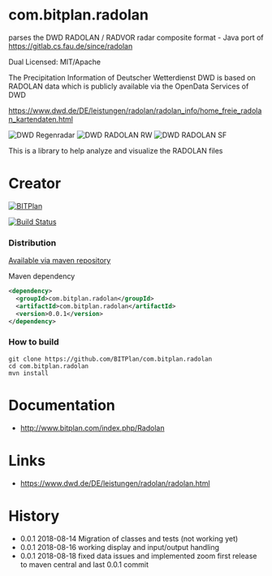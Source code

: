 # com.bitplan.radolan
parses the DWD RADOLAN / RADVOR radar composite format - Java port of https://gitlab.cs.fau.de/since/radolan

Dual Licensed: MIT/Apache

The Precipitation Information of Deutscher Wetterdienst DWD is based on RADOLAN data which is publicly available via the OpenData Services of DWD

https://www.dwd.de/DE/leistungen/radolan/radolan_info/home_freie_radolan_kartendaten.html

![DWD Regenradar](https://www.dwd.de/DWD/wetter/radar/rad_brd_akt.jpg)
![DWD RADOLAN RW](https://www.dwd.de/DE/leistungen/radolan/radolan_info/rw_karte.png?view=nasImage&nn=16102)
![DWD RADOLAN SF](https://www.dwd.de/DE/leistungen/radolan/radolan_info/sf_karte.png?view=nasImage&nn=16102)

This is a library to help analyze and visualize the RADOLAN files 

# Creator 
[![BITPlan](http://wiki.bitplan.com/images/wiki/thumb/3/38/BITPlanLogoFontLessTransparent.png/198px-BITPlanLogoFontLessTransparent.png)](http://www.bitplan.com)

[![Build Status](https://travis-ci.org/BITPlan/com.bitplan.radolan.svg?branch=master)](https://travis-ci.org/BITPlan/com.bitplan.radolan)
### Distribution
[Available via maven repository](https://search.maven.org/artifact/com.bitplan.radolan/com.bitplan.radolan/0.0.1/jar)

Maven dependency
```xml
<dependency>
  <groupId>com.bitplan.radolan</groupId>
  <artifactId>com.bitplan.radolan</artifactId>
  <version>0.0.1</version>
</dependency>
```
### How to build
```
git clone https://github.com/BITPlan/com.bitplan.radolan
cd com.bitplan.radolan
mvn install
```

# Documentation
* http://www.bitplan.com/index.php/Radolan

# Links
* https://www.dwd.de/DE/leistungen/radolan/radolan.html
# History
* 0.0.1 2018-08-14 Migration of classes and tests (not working yet)
* 0.0.1 2018-08-16 working display and input/output handling
* 0.0.1 2018-08-18 fixed data issues and implemented zoom 
                   first release to maven central and last 0.0.1 commit
